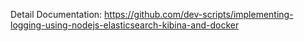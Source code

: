Detail Documentation: 
https://github.com/dev-scripts/implementing-logging-using-nodejs-elasticsearch-kibina-and-docker